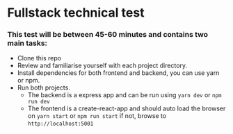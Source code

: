 # Fullstack technical test
### This test will be between 45-60 minutes and contains two main tasks:

- Clone this repo
- Review and familiarise yourself with each project directory.
- Install dependencies for both frontend and backend, you can use yarn or npm. 
- Run both projects. 
  - The backend is a express app and can be run using `yarn dev` or `npm run dev`
  - The frontend is a create-react-app and should auto load the browser on `yarn start` or `npm run start` if not, browse to `http://localhost:5001`
